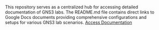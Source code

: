 This repository serves as a centralized hub for accessing detailed documentation of GNS3 labs. The README.md file contains direct links to Google Docs documents providing comprehensive configurations and setups for various GNS3 lab scenarios. 
[Access Documentation](https://docs.google.com/document/d/1guiKC2QLVuNfeFzEljXdYG8-H1Hx1nZkHlJlypYHfXg/edit?usp=sharing)
